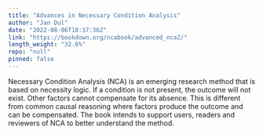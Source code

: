 ```yaml
---
title: "Advances in Necessary Condition Analysis"
author: "Jan Dul"
date: "2022-08-06T18:37:36Z"
link: "https://bookdown.org/ncabook/advanced_nca2/"
length_weight: "32.6%"
repo: "null"
pinned: false
---
```


Necessary Condition Analysis (NCA) is an emerging research method that is based on necessity logic. If a condition is not present, the outcome will not exist. Other factors cannot compensate for its absence. This is different from common causal reasoning where factors produce the outcome and can be compensated. The book intends to support users, readers and reviewers of NCA to better understand the method.
